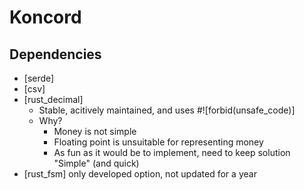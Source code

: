 # Koncord

## Dependencies

* [serde]
* [csv]
* [rust_decimal]
  * Stable, acitively maintained, and uses #![forbid(unsafe_code)]
  * Why?
    * Money is not simple
    * Floating point is unsuitable for representing money
    * As fun as it would be to implement, need to keep solution "Simple" (and quick)
* [rust_fsm] only developed option, not updated for a year
